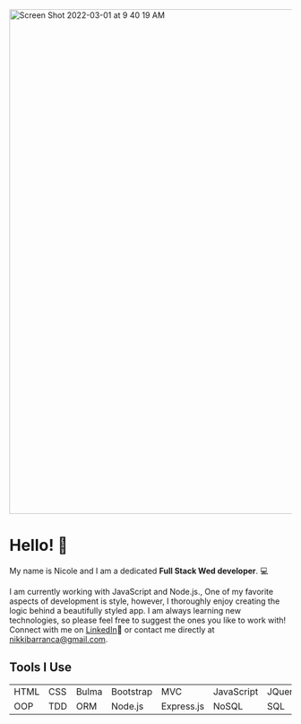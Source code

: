 
<img width="900" alt="Screen Shot 2022-03-01 at 9 40 19 AM" src="https://user-images.githubusercontent.com/95489992/156189332-2ff1b266-2d4d-4cf3-8456-1077da4c2ee7.png">

# Hello! 👋


My name is Nicole and I am a dedicated **Full Stack Wed developer**. 💻

I am currently working with JavaScript and Node.js., One of my favorite aspects of development is style, however, I thoroughly enjoy creating the logic behind a beautifully styled app. I am always learning new technologies, so please feel free to suggest the ones you like to work with! Connect with me on <a href="https://www.linkedin.com/in/nicole-barranca/">LinkedIn</a>📱 or contact me directly at nikkibarranca@gmail.com.


## Tools I Use

<table>
    <tr>
        <td>HTML</td>
        <td>CSS</td>
        <td>Bulma</td>
        <td>Bootstrap</td>
        <td>MVC</td>
        <td>JavaScript</td>
        <td>JQuery</td>
        <td>MERN</td>
    </tr>
    <tr>
        <td>OOP</td>
        <td>TDD</td>
        <td>ORM</td>
        <td>Node.js</td>
        <td>Express.js</td>
        <td>NoSQL</td>
        <td>SQL</td>
        <td>React</td>
    </tr>
</table>

